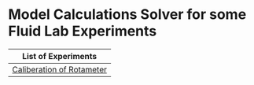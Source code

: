 # Model Calculations Solver for some Fluid Lab Experiments

| List of Experiments |
| ------------------- |
|[Caliberation of Rotameter](https://faculty.utrgv.edu/constantine.tarawneh/Fluid%20Mechanics%20Lab/Handouts/Rotameter%20Calibration.pdf) |
